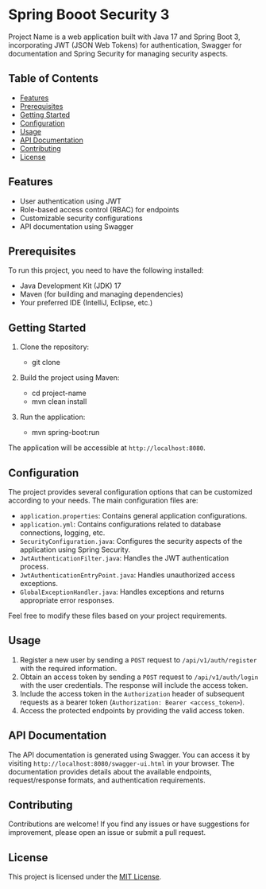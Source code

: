 # Spring Booot Security 3

Project Name is a web application built with Java 17 and Spring Boot 3, incorporating JWT (JSON Web Tokens) for authentication, Swagger for documentation and Spring Security for managing security aspects.

## Table of Contents

- [Features](#features)
- [Prerequisites](#prerequisites)
- [Getting Started](#getting-started)
- [Configuration](#configuration)
- [Usage](#usage)
- [API Documentation](#api-documentation)
- [Contributing](#contributing)
- [License](#license)

## Features

- User authentication using JWT
- Role-based access control (RBAC) for endpoints
- Customizable security configurations
- API documentation using Swagger

## Prerequisites

To run this project, you need to have the following installed:

- Java Development Kit (JDK) 17
- Maven (for building and managing dependencies)
- Your preferred IDE (IntelliJ, Eclipse, etc.)

## Getting Started

1. Clone the repository:
    - git clone <repository-url>
2. Build the project using Maven:
   - cd project-name
   - mvn clean install

3. Run the application:
   - mvn spring-boot:run


The application will be accessible at `http://localhost:8080`.

## Configuration

The project provides several configuration options that can be customized according to your needs. The main configuration files are:

- `application.properties`: Contains general application configurations.
- `application.yml`: Contains configurations related to database connections, logging, etc.
- `SecurityConfiguration.java`: Configures the security aspects of the application using Spring Security.
- `JwtAuthenticationFilter.java`: Handles the JWT authentication process.
- `JwtAuthenticationEntryPoint.java`: Handles unauthorized access exceptions.
- `GlobalExceptionHandler.java`: Handles exceptions and returns appropriate error responses.

Feel free to modify these files based on your project requirements.

## Usage

1. Register a new user by sending a `POST` request to `/api/v1/auth/register` with the required information.
2. Obtain an access token by sending a `POST` request to `/api/v1/auth/login` with the user credentials. The response will include the access token.
3. Include the access token in the `Authorization` header of subsequent requests as a bearer token (`Authorization: Bearer <access_token>`).
4. Access the protected endpoints by providing the valid access token.

## API Documentation

The API documentation is generated using Swagger. You can access it by visiting `http://localhost:8080/swagger-ui.html` in your browser. The documentation provides details about the available endpoints, request/response formats, and authentication requirements.

## Contributing

Contributions are welcome! If you find any issues or have suggestions for improvement, please open an issue or submit a pull request.

## License

This project is licensed under the [MIT License](LICENSE).

